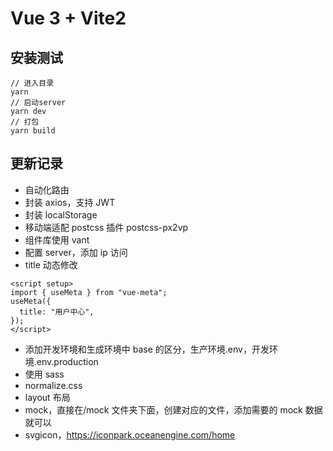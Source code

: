 # Vue 3 + Vite2

## 安装测试

```
// 进入目录
yarn
// 启动server
yarn dev
// 打包
yarn build
```

## 更新记录

- 自动化路由
- 封装 axios，支持 JWT
- 封装 localStorage
- 移动端适配 postcss 插件 postcss-px2vp
- 组件库使用 vant
- 配置 server，添加 ip 访问
- title 动态修改

```
<script setup>
import { useMeta } from "vue-meta";
useMeta({
  title: "用户中心",
});
</script>
```

- 添加开发环境和生成环境中 base 的区分，生产环境.env，开发环境.env.production
- 使用 sass
- normalize.css
- layout 布局
- mock，直接在/mock 文件夹下面，创建对应的文件，添加需要的 mock 数据就可以
- svgicon，https://iconpark.oceanengine.com/home
